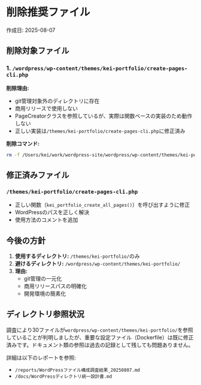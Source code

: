 # 削除推奨ファイル

作成日: 2025-08-07

## 削除対象ファイル

### 1. `/wordpress/wp-content/themes/kei-portfolio/create-pages-cli.php`

**削除理由:**
- git管理対象外のディレクトリに存在
- 商用リリースで使用しない
- PageCreatorクラスを参照しているが、実際は関数ベースの実装のため動作しない
- 正しい実装は`/themes/kei-portfolio/create-pages-cli.php`に修正済み

**削除コマンド:**
```bash
rm -f /Users/kei/work/wordpress-site/wordpress/wp-content/themes/kei-portfolio/create-pages-cli.php
```

## 修正済みファイル

### `/themes/kei-portfolio/create-pages-cli.php`
- 正しい関数（`kei_portfolio_create_all_pages()`）を呼び出すように修正
- WordPressのパスを正しく解決
- 使用方法のコメントを追加

## 今後の方針

1. **使用するディレクトリ:** `/themes/kei-portfolio/`のみ
2. **避けるディレクトリ:** `/wordpress/wp-content/themes/kei-portfolio/`
3. **理由:**
   - git管理の一元化
   - 商用リリースパスの明確化
   - 開発環境の簡素化

## ディレクトリ参照状況

調査により30ファイルが`wordpress/wp-content/themes/kei-portfolio/`を参照していることが判明しましたが、重要な設定ファイル（Dockerfile）は既に修正済みです。ドキュメント類の参照は過去の記録として残しても問題ありません。

詳細は以下のレポートを参照:
- `/reports/WordPressファイル構成調査結果_20250807.md`
- `/docs/WordPressディレクトリ統一設計書.md`